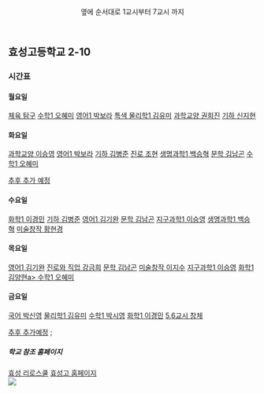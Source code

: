    <head>
      <header>옆에 순서대로 1교시부터 7교시 까지</header>
   </head>
   <body>
      <h2>효성고등학교 2-10</h2>
      <h3>시간표</h3>
      <h4>월요일</h4>
      <a href = "">체육 탐구</a><!--체육 탐구 줌 수업-->
      <a href = "">수학1 오혜미</a><!--수학1(오혜미 쌤) 줌 수업-->
      <a href = "https://zoom.us/j/5104395898?pwd=ci9ncHpRTkV6amtvTHVSYzhNK043QT09">영어1 박보라</a><!--영어1(박보라 쌤) 줌 수업-->
      <a href = "https://us02web.zoom.us/j/7412490253?pwd=dS9lQVlkazFsaEQ2UFR4cCtxcUxXdz09 ">특색<!--특색 수업-->
      <a href = "https://us02web.zoom.us/j/4569059741?pwd=a3Bvc3NXRS80ajMzN2VMajZVUHpPZz09">물리학1 김유미</a><!--물리학1(김유미 쌤) 줌 수업-->
      <a href = "">과학교양 권희진</a><!--과학교양(권희진 쌤) 줌 수업-->
      <a href = "">기하 신지현</a><!--기하(신지현 쌤) 줌 수업-->
      <h4>화요일</h4>
      <a href = "">과학교양 이승영</a><!--과학교양 줌 수업-->
      <a href = "https://zoom.us/j/5104395898?pwd=ci9ncHpRTkV6amtvTHVSYzhNK043QT09">영어1 박보라</a><!--영어1(박보라 쌤) 줌 수업-->
      <a href = "https://us02web.zoom.us/j/7412490253?pwd=dS9lQVlkazFsaEQ2UFR4cCtxcUxXdz09 ">기하 김병준</a><!--기하(김병준 쌤) 수업-->
      <a href = "https://us02web.zoom.us/j/5980025567?pwd=KzVtSm43aTBtN0hpellzd09QcVdYUT09">진로 조현</a><!--진로(조현 쌤) 줌 수업-->
      <a href = "https://zoom.us/j/6574050599?pwd=OHYxdS9PWUdEaS91Y2h1TXpOZXh6Zz09">생명과학1 백승혁</a><!--생명과학1(백승혁 쌤) 줌 수업-->
      <a href = "https://us04web.zoom.us/j/5212617285?pwd=SzNmMVZyN0VybG12bGwwZ3ZvbmpJUT09">문학 김남곤</a><!--문학(김남곤 쌤) 줌 수업-->
      <a href = "">수학1 오혜미</a><!--수학1(오혜미 쌤) 줌 수업-->
      <p><a href = "">추후 추가 예정</a><!--수학 온클--> 
      <h4>수요일</h4>
      <a href = "">화학1 이경민</a><!--화학1(이경민 쌤) 줌 수업-->
      <a href = "https://us02web.zoom.us/j/7412490253?pwd=dS9lQVlkazFsaEQ2UFR4cCtxcUxXdz09 ">기하 김병준</a><!--기하(김병준 쌤) 수업-->
      <a href = "https://us02web.zoom.us/j/7317018056?pwd=KytteHdEV29CVzMxU0dYTUpTamlYdz09 ">영어1 김기완</a><!--영어1(김기완 쌤) 줌 수업-->
      <a href = "https://us04web.zoom.us/j/5212617285?pwd=SzNmMVZyN0VybG12bGwwZ3ZvbmpJUT09">문학 김남곤</a><!--문학(김남곤 쌤) 줌 수업-->
      <a href = "">지구과학1 이승영</a><!--지구과학1(이승영 쌤) 줌 수업-->
      <a href = "https://zoom.us/j/6574050599?pwd=OHYxdS9PWUdEaS91Y2h1TXpOZXh6Zz09">생명과학1 백승혁</a><!--생명과학1(백승혁 쌤) 줌 수업-->
      <a href = "">미술창작 황현경</a><!--미술창작(황현경 쌤) 줌 수업-->
      <h4>목요일</h4>
      <a href = "https://us02web.zoom.us/j/7317018056?pwd=KytteHdEV29CVzMxU0dYTUpTamlYdz09 ">영어1 김기완</a><!--영어1(김기완 쌤) 줌 수업-->
      <a href = "">진로와 직업 강금희</a><!--진로와직업(강금희 쌤) 줌 수업-->
      <a href = "https://us04web.zoom.us/j/5212617285?pwd=SzNmMVZyN0VybG12bGwwZ3ZvbmpJUT09">문학 김남곤</a><!--문학(김남곤 쌤) 줌 수업-->
      <a href = "">미술창작 이지수</a><!--미술창작(이지수 쌤) 줌 수업-->
      <a href = "">지구과학1 이승영</a><!--지구과학1(이승영 쌤) 줌 수업-->
      <a href = "">화학1 김양현a><!--화학1(김양현 쌤) 줌 수업-->
      <a href = "">수학1 오혜미</a><!--수학1(오혜미 쌤) 줌 수업-->
      <h4>금요일</h4>
      <a href = "https://zoom.us/j/6117180017?pwd=QTJnNUF3SytDU0RVL1hrRCtqMzVGdz09">국어 박신영</a><!--국어(박신영 쌤) 줌 수업-->
      <a href = "https://us02web.zoom.us/j/4569059741?pwd=a3Bvc3NXRS80ajMzN2VMajZVUHpPZz09">물리학1 김유미</a><!--물리학1(김유미 쌤) 줌 수업-->
      <a href = "">수학1 박시영</a><!--수학1(박시영 쌤) 줌 수업-->
      <a href = "">화학1 이경민</a><!--1(이경민 쌤) 줌 수업-->
      <a href = "">5,6교시 창체</a><!--창체 수업-->   
      <p><a href = "">추후 추가예정</a><!--추후 추가예정-->  
         ;
      <h5>학교 참조 홈페이지</h5>
         <a href = "https://hyosung.riroschool.kr/">효성 리로스쿨</a><!--효성고 리로스쿨-->
         <a href = "http://hyosung.hs.kr/index.php">효성고 홈페이지</a><!--효성고-->
      <br>
         <image src = "https://user-images.githubusercontent.com/71313210/93281527-3b34d880-f807-11ea-9bfa-29c80de4d8c2.png"> 

